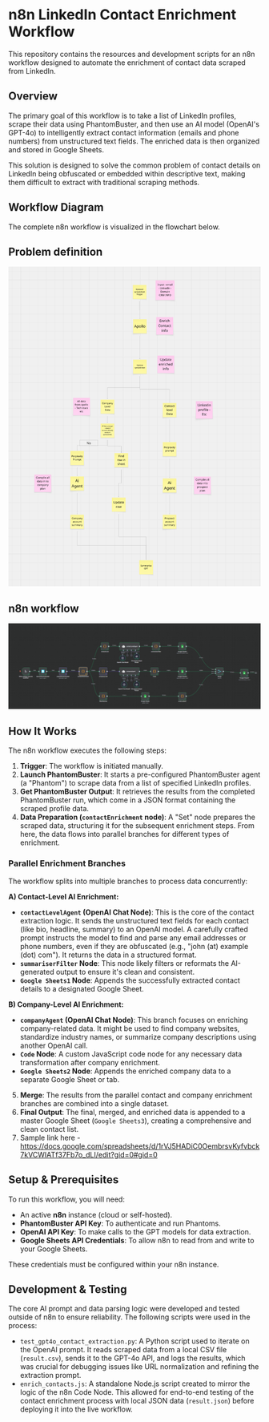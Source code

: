 # n8n LinkedIn Contact Enrichment Workflow

This repository contains the resources and development scripts for an n8n workflow designed to automate the enrichment of contact data scraped from LinkedIn.

## Overview

The primary goal of this workflow is to take a list of LinkedIn profiles, scrape their data using PhantomBuster, and then use an AI model (OpenAI's GPT-4o) to intelligently extract contact information (emails and phone numbers) from unstructured text fields. The enriched data is then organized and stored in Google Sheets.

This solution is designed to solve the common problem of contact details on LinkedIn being obfuscated or embedded within descriptive text, making them difficult to extract with traditional scraping methods.

## Workflow Diagram

The complete n8n workflow is visualized in the flowchart below.
## Problem definition

![n8n Workflow Diagram](./RTS-workflow.png)

## n8n workflow

![n8n Workflow Diagram](./RTS-n8n-workflow.png)

## How It Works

The n8n workflow executes the following steps:

1.  **Trigger**: The workflow is initiated manually.
2.  **Launch PhantomBuster**: It starts a pre-configured PhantomBuster agent (a "Phantom") to scrape data from a list of specified LinkedIn profiles.
3.  **Get PhantomBuster Output**: It retrieves the results from the completed PhantomBuster run, which come in a JSON format containing the scraped profile data.
4.  **Data Preparation (`contactEnrichment` node)**: A "Set" node prepares the scraped data, structuring it for the subsequent enrichment steps. From here, the data flows into parallel branches for different types of enrichment.

### Parallel Enrichment Branches

The workflow splits into multiple branches to process data concurrently:

**A) Contact-Level AI Enrichment:**
-   **`contactLevelAgent` (OpenAI Chat Node)**: This is the core of the contact extraction logic. It sends the unstructured text fields for each contact (like bio, headline, summary) to an OpenAI model. A carefully crafted prompt instructs the model to find and parse any email addresses or phone numbers, even if they are obfuscated (e.g., "john (at) example (dot) com"). It returns the data in a structured format.
-   **`summariserFilter` Node**: This node likely filters or reformats the AI-generated output to ensure it's clean and consistent.
-   **`Google Sheets1` Node**: Appends the successfully extracted contact details to a designated Google Sheet.

**B) Company-Level AI Enrichment:**
-   **`companyAgent` (OpenAI Chat Node)**: This branch focuses on enriching company-related data. It might be used to find company websites, standardize industry names, or summarize company descriptions using another OpenAI call.
-   **`Code` Node**: A custom JavaScript code node for any necessary data transformation after company enrichment.
-   **`Google Sheets2` Node**: Appends the enriched company data to a separate Google Sheet or tab.

5.  **Merge**: The results from the parallel contact and company enrichment branches are combined into a single dataset.
6.  **Final Output**: The final, merged, and enriched data is appended to a master Google Sheet (`Google Sheets3`), creating a comprehensive and clean contact list.
7. Sample link here - https://docs.google.com/spreadsheets/d/1rVJ5HADiC0OembrsvKyfvbck7kVCWIATf37Fb7o_dLI/edit?gid=0#gid=0
## Setup & Prerequisites

To run this workflow, you will need:

-   An active **n8n** instance (cloud or self-hosted).
-   **PhantomBuster API Key**: To authenticate and run Phantoms.
-   **OpenAI API Key**: To make calls to the GPT models for data extraction.
-   **Google Sheets API Credentials**: To allow n8n to read from and write to your Google Sheets.

These credentials must be configured within your n8n instance.

## Development & Testing

The core AI prompt and data parsing logic were developed and tested outside of n8n to ensure reliability. The following scripts were used in the process:

-   `test_gpt4o_contact_extraction.py`: A Python script used to iterate on the OpenAI prompt. It reads scraped data from a local CSV file (`result.csv`), sends it to the GPT-4o API, and logs the results, which was crucial for debugging issues like URL normalization and refining the extraction prompt.
-   `enrich_contacts.js`: A standalone Node.js script created to mirror the logic of the n8n Code Node. This allowed for end-to-end testing of the contact enrichment process with local JSON data (`result.json`) before deploying it into the live workflow.